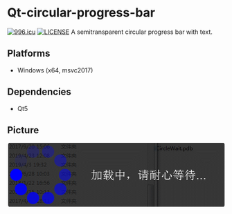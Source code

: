 # Qt-circular-progress-bar
[![996.icu](https://img.shields.io/badge/link-996.icu-red.svg)](https://996.icu) [![LICENSE](https://img.shields.io/badge/license-Anti%20996-blue.svg)](https://github.com/996icu/996.ICU/blob/master/LICENSE)
A semitransparent circular progress bar with text.
## Platforms
* Windows (x64, msvc2017)
## Dependencies
* Qt5
## Picture
![Effect](./GIF.gif)
